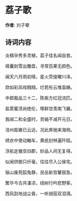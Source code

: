 # 荔子歌

**作者**: 刘子翚

## 诗词内容

炎精孕秀多灵植，荔子佳名闻自昔。

绛囊剖雪出雕盘，寻常百果无颜色。

闽天六月雨初晴，星火荧煌曜川泽。

欻如彩凤戏翱翔，烂若彤云堆翕爀。

中郎裁品三十二，陈紫方红冠流匹。

盐蒸蜜渍尚绝伦，啄鲜空羡南飞翼。

我闻二和全盛时，贡输不减开元日。

涪州距雍已云远，况此奔驰来海侧。

绣衣中使动輶车，黄纸封林遍阡陌。

浮航走辙空四郡，妙品人间无复得。

似闻供御只纤毫，往往尽入公侯宅。

骊山废苑狐兔静，艮岳新宫鼙鼓急。

繁华今古共凄凉，绕树行吟悲野客。

西风刮地战尘昏，一听胡笳双泪滴。

